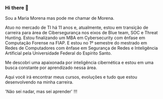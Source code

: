 ### Hi there 👋

Sou a Maria Morena mas pode me chamar de Morena. 

Atuo no mercado de TI há 11 anos e, atualmente, estou em transição de carreira para área de Cibersegurança nos eixos de Blue team, SOC e Threat Hunting. Estou finalizando um MBA em Cybersecurity com ênfase em Computação Forense na FIAP. E estou no 1º semestre do mestrado em Redes de Computadores com ênfase em Segurança de Redes e Inteligência Artificial pela Universidade Federal do Espírito Santo.

Me descobri uma apaixonada por inteligência cibernética e estou em uma busca constante por aprendizado nessa área. 

Aqui você irá encontrar meus cursos, evoluções e tudo que estou desenvolvendo na minha carreira.

'Não sei nadar, mas sei aprender' !!!


